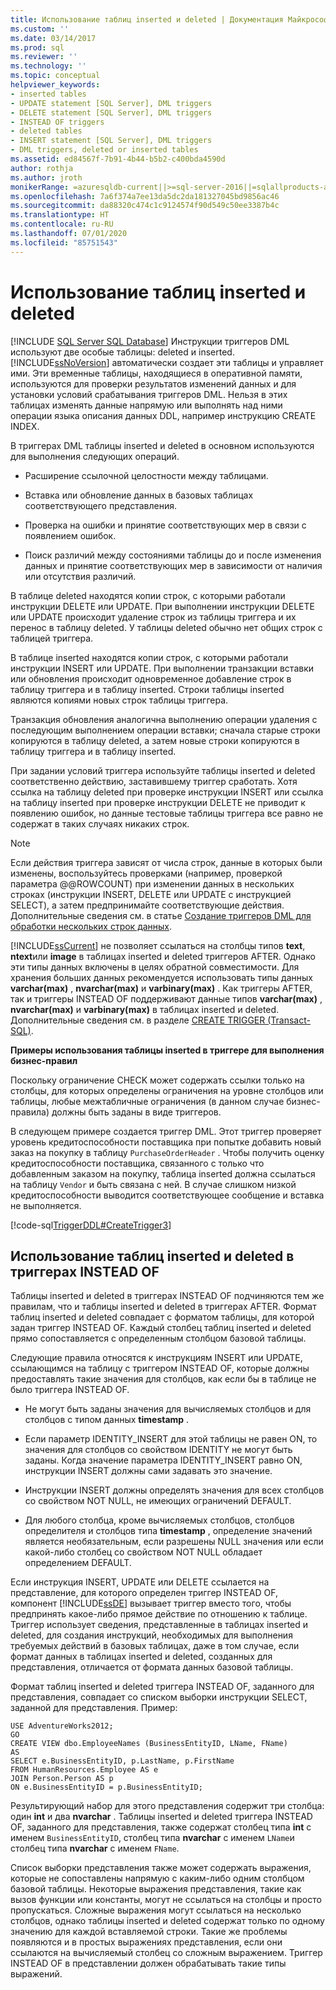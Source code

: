 ```yaml
---
title: Использование таблиц inserted и deleted | Документация Майкрософт
ms.custom: ''
ms.date: 03/14/2017
ms.prod: sql
ms.reviewer: ''
ms.technology: ''
ms.topic: conceptual
helpviewer_keywords:
- inserted tables
- UPDATE statement [SQL Server], DML triggers
- DELETE statement [SQL Server], DML triggers
- INSTEAD OF triggers
- deleted tables
- INSERT statement [SQL Server], DML triggers
- DML triggers, deleted or inserted tables
ms.assetid: ed84567f-7b91-4b44-b5b2-c400bda4590d
author: rothja
ms.author: jroth
monikerRange: =azuresqldb-current||>=sql-server-2016||=sqlallproducts-allversions||>=sql-server-linux-2017||=azuresqldb-mi-current
ms.openlocfilehash: 7a6f374a7ee13da5dc2da181327045bd9856ac46
ms.sourcegitcommit: da88320c474c1c9124574f90d549c50ee3387b4c
ms.translationtype: HT
ms.contentlocale: ru-RU
ms.lasthandoff: 07/01/2020
ms.locfileid: "85751543"
---
```

# <a name="use-the-inserted-and-deleted-tables"></a>Использование таблиц inserted и deleted
[!INCLUDE [SQL Server SQL Database](../../includes/applies-to-version/sql-asdb.md)]
  Инструкции триггеров DML используют две особые таблицы: deleted и inserted. [!INCLUDE[ssNoVersion](../../includes/ssnoversion-md.md)] автоматически создает эти таблицы и управляет ими. Эти временные таблицы, находящиеся в оперативной памяти, используются для проверки результатов изменений данных и для установки условий срабатывания триггеров DML. Нельзя в этих таблицах изменять данные напрямую или выполнять над ними операции языка описания данных DDL, например инструкцию CREATE INDEX.  
  
 В триггерах DML таблицы inserted и deleted в основном используются для выполнения следующих операций.  
  
-   Расширение ссылочной целостности между таблицами.  
  
-   Вставка или обновление данных в базовых таблицах соответствующего представления.  
  
-   Проверка на ошибки и принятие соответствующих мер в связи с появлением ошибок.  
  
-   Поиск различий между состояниями таблицы до и после изменения данных и принятие соответствующих мер в зависимости от наличия или отсутствия различий.  
  
 В таблице deleted находятся копии строк, с которыми работали инструкции DELETE или UPDATE. При выполнении инструкции DELETE или UPDATE происходит удаление строк из таблицы триггера и их перенос в таблицу deleted. У таблицы deleted обычно нет общих строк с таблицей триггера.  
  
 В таблице inserted находятся копии строк, с которыми работали инструкции INSERT или UPDATE. При выполнении транзакции вставки или обновления происходит одновременное добавление строк в таблицу триггера и в таблицу inserted. Строки таблицы inserted являются копиями новых строк таблицы триггера.  
  
 Транзакция обновления аналогична выполнению операции удаления с последующим выполнением операции вставки; сначала старые строки копируются в таблицу deleted, а затем новые строки копируются в таблицу триггера и в таблицу inserted.  
  
 При задании условий триггера используйте таблицы inserted и deleted соответственно действию, заставившему триггер сработать. Хотя ссылка на таблицу deleted при проверке инструкции INSERT или ссылка на таблицу inserted при проверке инструкции DELETE не приводит к появлению ошибок, но данные тестовые таблицы триггера все равно не содержат в таких случаях никаких строк.  
  
> [!NOTE]  
>  Если действия триггера зависят от числа строк, данные в которых были изменены, воспользуйтесь проверками (например, проверкой параметра @@ROWCOUNT) при изменении данных в нескольких строках (инструкции INSERT, DELETE или UPDATE с инструкцией SELECT), а затем предпринимайте соответствующие действия. Дополнительные сведения см. в статье [Создание триггеров DML для обработки нескольких строк данных](../../relational-databases/triggers/create-dml-triggers-to-handle-multiple-rows-of-data.md).
  
 [!INCLUDE[ssCurrent](../../includes/sscurrent-md.md)] не позволяет ссылаться на столбцы типов **text**, **ntext**или **image** в таблицах inserted и deleted триггеров AFTER. Однако эти типы данных включены в целях обратной совместимости. Для хранения больших данных рекомендуется использовать типы данных **varchar(max)** , **nvarchar(max)** и **varbinary(max)** . Как триггеры AFTER, так и триггеры INSTEAD OF поддерживают данные типов **varchar(max)** , **nvarchar(max)** и **varbinary(max)** в таблицах inserted и deleted. Дополнительные сведения см. в разделе [CREATE TRIGGER (Transact-SQL)](../../t-sql/statements/create-trigger-transact-sql.md).  
  
 **Примеры использования таблицы inserted в триггере для выполнения бизнес-правил**  
  
 Поскольку ограничение CHECK может содержать ссылки только на столбцы, для которых определены ограничения на уровне столбцов или таблицы, любые межтабличные ограничения (в данном случае бизнес-правила) должны быть заданы в виде триггеров.  
  
 В следующем примере создается триггер DML. Этот триггер проверяет уровень кредитоспособности поставщика при попытке добавить новый заказ на покупку в таблицу `PurchaseOrderHeader` . Чтобы получить оценку кредитоспособности поставщика, связанного с только что добавленным заказом на покупку, таблица inserted должна ссылаться на таблицу `Vendor` и быть связана с ней. В случае слишком низкой кредитоспособности выводится соответствующее сообщение и вставка не выполняется.
  
 [!code-sql[TriggerDDL#CreateTrigger3](../../relational-databases/triggers/codesnippet/tsql/use-the-inserted-and-del_1.sql)]  
  
## <a name="using-the-inserted-and-deleted-tables-in-instead-of-triggers"></a>Использование таблиц inserted и deleted в триггерах INSTEAD OF  
 Таблицы inserted и deleted в триггерах INSTEAD OF подчиняются тем же правилам, что и таблицы inserted и deleted в триггерах AFTER. Формат таблиц inserted и deleted совпадает с форматом таблицы, для которой задан триггер INSTEAD OF. Каждый столбец таблиц inserted и deleted прямо сопоставляется с определенным столбцом базовой таблицы.  
  
 Следующие правила относятся к инструкциям INSERT или UPDATE, ссылающимся на таблицу с триггером INSTEAD OF, которые должны предоставлять такие значения для столбцов, как если бы в таблице не было триггера INSTEAD OF.  
  
-   Не могут быть заданы значения для вычисляемых столбцов и для столбцов с типом данных **timestamp** .  
  
-   Если параметр IDENTITY_INSERT для этой таблицы не равен ON, то значения для столбцов со свойством IDENTITY не могут быть заданы. Когда значение параметра IDENTITY_INSERT равно ON, инструкции INSERT должны сами задавать это значение.  
  
-   Инструкции INSERT должны определять значения для всех столбцов со свойством NOT NULL, не имеющих ограничений DEFAULT.  
  
-   Для любого столбца, кроме вычисляемых столбцов, столбцов определителя и столбцов типа **timestamp** , определение значений является необязательным, если разрешены NULL значения или если какой-либо столбец со свойством NOT NULL обладает определением DEFAULT.  
  
 Если инструкция INSERT, UPDATE или DELETE ссылается на представление, для которого определен триггер INSTEAD OF, компонент [!INCLUDE[ssDE](../../includes/ssde-md.md)] вызывает триггер вместо того, чтобы предпринять какое-либо прямое действие по отношению к таблице. Триггер использует сведения, представленные в таблицах inserted и deleted, для создания инструкций, необходимых для выполнения требуемых действий в базовых таблицах, даже в том случае, если формат данных в таблицах inserted и deleted, созданных для представления, отличается от формата данных базовой таблицы.  
  
 Формат таблиц inserted и deleted триггера INSTEAD OF, заданного для представления, совпадает со списком выборки инструкции SELECT, заданной для представления. Пример:  
  
```  
USE AdventureWorks2012;  
GO  
CREATE VIEW dbo.EmployeeNames (BusinessEntityID, LName, FName)  
AS  
SELECT e.BusinessEntityID, p.LastName, p.FirstName  
FROM HumanResources.Employee AS e   
JOIN Person.Person AS p  
ON e.BusinessEntityID = p.BusinessEntityID;  
```  
  
 Результирующий набор для этого представления содержит три столбца: один **int** и два **nvarchar** . Таблицы inserted и deleted триггера INSTEAD OF, заданного для представления, также содержат столбец типа **int** с именем `BusinessEntityID`, столбец типа **nvarchar** с именем `LName`и столбец типа **nvarchar** с именем `FName`.  
  
 Список выборки представления также может содержать выражения, которые не сопоставлены напрямую с каким-либо одним столбцом базовой таблицы. Некоторые выражения представления, такие как вызов функции или константы, могут не ссылаться на столбцы и просто пропускаться. Сложные выражения могут ссылаться на несколько столбцов, однако таблицы inserted и deleted содержат только по одному значению для каждой вставляемой строки. Такие же проблемы появляются и в простых выражениях представления, если они ссылаются на вычисляемый столбец со сложным выражением. Триггер INSTEAD OF в представлении должен обрабатывать такие типы выражений.  
  
  
